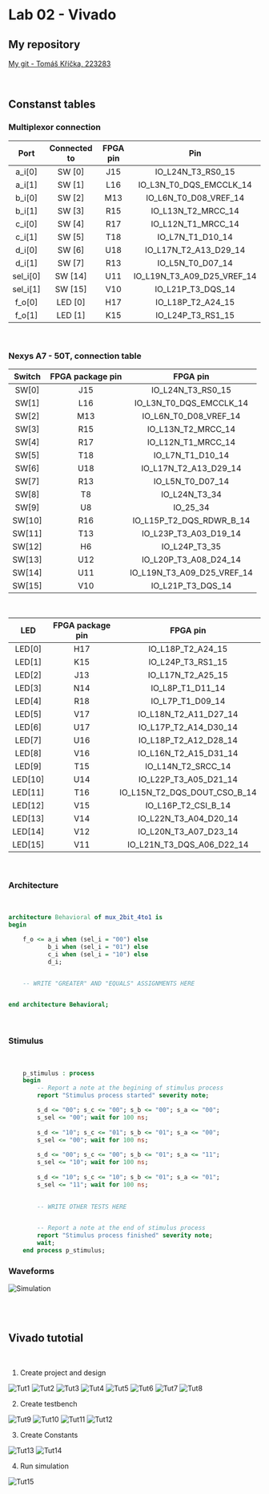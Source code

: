 # Lab 02 - Vivado

## My repository
[My git - Tomáš Kříčka, 223283](https://github.com/TomasKricka/Digital-electronics-1)


<Br>

## Constanst tables

### Multiplexor connection

| **Port** | **Connected to** | **FPGA pin** | **Pin** |
| :-: | :-: | :-: | :-:|
| a_i[0] | SW [0] | J15 | IO_L24N_T3_RS0_15 |
| a_i[1] | SW [1] | L16 | IO_L3N_T0_DQS_EMCCLK_14 |
| b_i[0] | SW [2] | M13 | IO_L6N_T0_D08_VREF_14 |
| b_i[1] | SW [3] | R15 | IO_L13N_T2_MRCC_14 |
| c_i[0] | SW [4] | R17 | IO_L12N_T1_MRCC_14 |
| c_i[1] | SW [5] | T18 | IO_L7N_T1_D10_14 |
| d_i[0] | SW [6] | U18 | IO_L17N_T2_A13_D29_14 |
| d_i[1] | SW [7] | R13 | IO_L5N_T0_D07_14 |
| sel_i[0] | SW [14] | U11 | IO_L19N_T3_A09_D25_VREF_14 |
| sel_i[1] | SW [15] | V10 | IO_L21P_T3_DQS_14 |
| f_o[0] | LED [0] | H17 | IO_L18P_T2_A24_15 |
| f_o[1] | LED [1] | K15 | IO_L24P_T3_RS1_15 |
<br>

### Nexys A7 - 50T, connection table

| **Switch** | **FPGA package pin** | **FPGA pin** |
| :-: | :-: | :-: |
| SW[0] | J15 | IO_L24N_T3_RS0_15 |
| SW[1] | L16 | IO_L3N_T0_DQS_EMCCLK_14 |
| SW[2] | M13 | IO_L6N_T0_D08_VREF_14 | 
| SW[3] | R15 | IO_L13N_T2_MRCC_14 |  
| SW[4] | R17 | IO_L12N_T1_MRCC_14 | 
| SW[5] | T18 | IO_L7N_T1_D10_14 | 
| SW[6] | U18 | IO_L17N_T2_A13_D29_14 |  
| SW[7] | R13 | IO_L5N_T0_D07_14 | 
| SW[8] | T8 | IO_L24N_T3_34 | 
| SW[9] | U8 | IO_25_34 |
| SW[10] | R16 | IO_L15P_T2_DQS_RDWR_B_14 | 
| SW[11] | T13 | IO_L23P_T3_A03_D19_14 | 
| SW[12] | H6 | IO_L24P_T3_35 |
| SW[13] | U12 | IO_L20P_T3_A08_D24_14 |
| SW[14] | U11 | IO_L19N_T3_A09_D25_VREF_14 |
| SW[15] | V10 | IO_L21P_T3_DQS_14 |  

<br>

| **LED** | **FPGA package pin** | **FPGA pin** |
| :-: | :-: | :-: |
| LED[0] | H17 | IO_L18P_T2_A24_15 |
| LED[1] | K15 | IO_L24P_T3_RS1_15 |
| LED[2] | J13 | IO_L17N_T2_A25_15 |
| LED[3] | N14 | IO_L8P_T1_D11_14 |
| LED[4] | R18 | IO_L7P_T1_D09_14 |
| LED[5] | V17 | IO_L18N_T2_A11_D27_14 |
| LED[6] | U17 | IO_L17P_T2_A14_D30_14 |
| LED[7] | U16 | IO_L18P_T2_A12_D28_14 |
| LED[8] | V16 | IO_L16N_T2_A15_D31_14 |
| LED[9] | T15 | IO_L14N_T2_SRCC_14 |
| LED[10] | U14 | IO_L22P_T3_A05_D21_14 |
| LED[11] | T16 | IO_L15N_T2_DQS_DOUT_CSO_B_14 |
| LED[12] | V15 | IO_L16P_T2_CSI_B_14 |
| LED[13] | V14 | IO_L22N_T3_A04_D20_14 |
| LED[14] | V12 | IO_L20N_T3_A07_D23_14 |
| LED[15] | V11 | IO_L21N_T3_DQS_A06_D22_14 |

<Br>

### Architecture 
<br>

```vhdl
architecture Behavioral of mux_2bit_4to1 is
begin

    f_o <= a_i when (sel_i = "00") else
           b_i when (sel_i = "01") else
           c_i when (sel_i = "10") else
           d_i;


    -- WRITE "GREATER" AND "EQUALS" ASSIGNMENTS HERE


end architecture Behavioral;
```

<br>

### Stimulus
<br>

```vhdl
    p_stimulus : process
    begin
        -- Report a note at the begining of stimulus process
        report "Stimulus process started" severity note;

        s_d <= "00"; s_c <= "00"; s_b <= "00"; s_a <= "00";
        s_sel <= "00"; wait for 100 ns;
        
        s_d <= "10"; s_c <= "01"; s_b <= "01"; s_a <= "00";
        s_sel <= "00"; wait for 100 ns;
        
        s_d <= "00"; s_c <= "00"; s_b <= "01"; s_a <= "11";
        s_sel <= "10"; wait for 100 ns;
                
        s_d <= "10"; s_c <= "10"; s_b <= "01"; s_a <= "01";
        s_sel <= "11"; wait for 100 ns;

        
        -- WRITE OTHER TESTS HERE


        -- Report a note at the end of stimulus process
        report "Stimulus process finished" severity note;
        wait;
    end process p_stimulus;
```

### Waveforms
![Simulation](images/waves.png)

<br>
<br>

## Vivado tutotial

<br>

1. Create project and design

![Tut1](images/1.png)
![Tut2](images/2.png)
![Tut3](images/3.png)
![Tut4](images/4.png)
![Tut5](images/5.png)
![Tut6](images/6.png)
![Tut7](images/7.png)
![Tut8](images/8.png)

2. Create testbench

![Tut9](images/9.png)
![Tut10](images/10.png)
![Tut11](images/11.png)
![Tut12](images/12.png)

3. Create Constants

![Tut13](images/13.png)
![Tut14](images/14.png)

4. Run simulation

![Tut15](images/15.png)